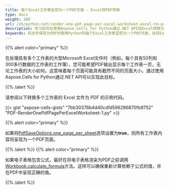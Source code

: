 ```yaml
---
title: 每个Excel工作表呈现为一个PDF页面 - Excel转PDF转换
type: docs
weight: 100
url: /zh/python-net/render-one-pdf-page-per-excel-worksheet-excel-to-pdf-conversion/
description: 学习如何在使用Aspose.Cells for Python通过.NET API将Excel转换为PDF时将每个Excel工作表呈现为一个PDF页面。
keywords: 将文件保存为PDF时使用Python将每个Excel工作表呈现为一个PDF页面，在将Excel保存为PDF时使用Python将每个Excel工作表呈现为一个PDF页面
---
```


{{% alert color="primary" %}} 

在处理具有多个工作表的大型Microsoft Excel文件时（例如，每个具有50列和300多行数据的工作表的工作簿），您可能希望PDF输出显示每个工作表一页，无论工作表的大小如何。这意味着每个页面可能具有截然不同的页面大小。通过使用Aspose.Cells for Python通过.NET API可以实现此目标。

{{% /alert %}} 

请参阅以下转换多个工作表的 Excel 文件为 PDF 的示例代码。



{{< gist "aspose-cells-gists" "7bb30376b4d40cdfd596286870fb9752" "PDF-RenderOnePdfPagePerExcelWorksheet-1.py" >}}

{{% alert color="primary" %}} 

如果将[PdfSaveOptions.one_page_per_sheet](https://reference.aspose.com/cells/python-net/aspose.cells/pdfsaveoptions/one_page_per_sheet/)选项设置为**true**，则所有工作表内容将呈现为一个PDF页面。

{{% /alert %}} {{% alert color="primary" %}} 

如果电子表格包含公式，最好在将电子表格渲染为PDF之前调用[Workbook.calculate_formula](https://reference.aspose.com/cells/python-net/aspose.cells/workbook/calculate_formula/#)方法。这样可以确保重新计算依赖于公式的值，并在PDF中呈现正确的值。

{{% /alert %}}

